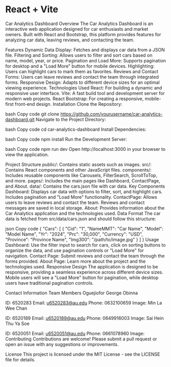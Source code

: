 # React + Vite

Car Analytics Dashboard
Overview
The Car Analytics Dashboard is an interactive web application designed for car enthusiasts and market owners. Built with React and Bootstrap, this platform provides features for analyzing car data, leaving reviews, and contacting the team.

Features
Dynamic Data Display: Fetches and displays car data from a JSON file.
Filtering and Sorting: Allows users to filter and sort cars based on name, model, year, or price.
Pagination and Load More: Supports pagination for desktop and a "Load More" button for mobile devices.
Highlighting: Users can highlight cars to mark them as favorites.
Reviews and Contact Forms: Users can leave reviews and contact the team through integrated forms.
Responsive Design: Adapts to different device sizes for an optimal viewing experience.
Technologies Used
React: For building a dynamic and responsive user interface.
Vite: A fast build tool and development server for modern web projects.
React Bootstrap: For creating a responsive, mobile-first front-end design.
Installation
Clone the Repository:

bash
Copy code
git clone https://github.com/yourusername/car-analytics-dashboard.git
Navigate to the Project Directory:

bash
Copy code
cd car-analytics-dashboard
Install Dependencies:

bash
Copy code
npm install
Run the Development Server:

bash
Copy code
npm run dev
Open http://localhost:3000 in your browser to view the application.

Project Structure
public/: Contains static assets such as images.
src/: Contains React components and other JavaScript files.
components/: Includes reusable components like Carousels, FilterSearch, ScrollToTop, and more.
pages/: Includes the main pages like Dashboard, ContactPage, and About.
data/: Contains the cars.json file with car data.
Key Components
Dashboard: Displays car data with options to filter, sort, and highlight cars. Includes pagination and "Load More" functionality.
ContactPage: Allows users to leave reviews and contact the team. Reviews and contact messages are saved in local storage.
About: Provides information about the Car Analytics application and the technologies used.
Data Format
The car data is fetched from src/data/cars.json and should follow this structure:

json
Copy code
{
"Cars": [
{
"Cid": "1",
"NameMMT": "Car Name",
"Model": "Model Name",
"Yr": "2024",
"Prc": "30,000",
"Currency": "USD",
"Province": "Province Name",
"Img300": "/path/to/image.jpg"
}
]
}
Usage
Dashboard: Use the filter input to search for cars, click on sorting buttons to organize the data, and use pagination controls or "Load More" for navigation.
Contact Page: Submit reviews and contact the team through the forms provided.
About Page: Learn more about the project and the technologies used.
Responsive Design
The application is designed to be responsive, providing a seamless experience across different device sizes. Mobile users will see a "Load More" button for pagination, while desktop users have traditional pagination controls.

Contact Information
Team Members
Oguejiofor George Obinna

ID: 6520283
Email: u6520283@au.edu
Phone: 0632100659
Image:
Min La Wee Chan

ID: 6520189
Email: u6520189@au.edu
Phone: 0649916003
Image:
Sai Hein Thu Ya Soe

ID: 6520051
Email: u6520051@au.edu
Phone: 0661078960
Image:
Contributing
Contributions are welcome! Please submit a pull request or open an issue with any suggestions or improvements.

License
This project is licensed under the MIT License - see the LICENSE file for details.
